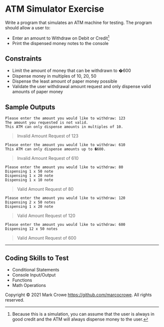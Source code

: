 ﻿# ATM Simulator Exercise

Write a program that simulates an ATM machine for testing. The program should allow a user to:

* Enter an amount to Withdraw on Debit or Credit[^1]
* Print the dispensed money notes to the console

## Constraints

* Limit the amount of money that can be withdrawn to �600
* Dispense money in multiples of 10, 20, 50
* Dispense the least amount of paper money possible
* Validate the user withdrawal amount request and only dispense valid amounts of paper money

## Sample Outputs

```text
Please enter the amount you would like to withdraw: 123
The amount you requested is not valid.
This ATM can only dispense amounts in multiples of 10.
```

> Invalid Amount Request of 123

```text
Please enter the amount you would like to withdraw: 610
This ATM can only dispense amounts up to �600.
```

> Invalid Amount Request of 610

```text
Please enter the amount you would like to withdraw: 80
Dispensing 1 x 50 note
Dispensing 1 x 20 note
Dispensing 1 x 10 note
```

> Valid Amount Request of 80

```text
Please enter the amount you would like to withdraw: 120
Dispensing 2 x 50 notes
Dispensing 1 x 20 note
```

> Valid Amount Request of 120

```text
Please enter the amount you would like to withdraw: 600
Dispensing 12 x 50 notes
```

> Valid Amount Request of 600

---

## Coding Skills to Test

* Conditional Statements
* Console Input/Output
* Functions
* Math Operations

Copyright &copy; 2021 Mark Crowe <https://github.com/marcocrowe>. All rights reserved.

[^1]:  Because this is a simulation, you can assume that the user is always in good credit and the ATM will always dispense money to the user.